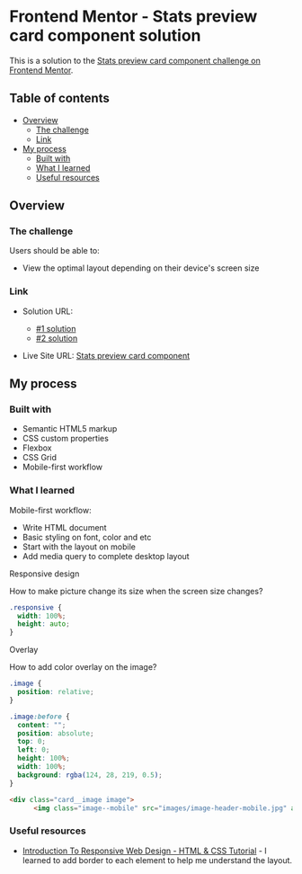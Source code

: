 # Frontend Mentor - Stats preview card component solution

This is a solution to the [Stats preview card component challenge on Frontend Mentor](https://www.frontendmentor.io/challenges/stats-preview-card-component-8JqbgoU62). 

## Table of contents

- [Overview](#overview)
  - [The challenge](#the-challenge)
  - [Link](#link)
- [My process](#my-process)
  - [Built with](#built-with)
  - [What I learned](#what-i-learned)
  - [Useful resources](#useful-resources)

## Overview

### The challenge

Users should be able to:

- View the optimal layout depending on their device's screen size

### Link

- Solution URL: 
  - [#1 solution](https://github.com/erinchocolate/frontend-mentor-challenge/tree/master/06%20stats-preview-card-component/%231)
  - [#2 solution](https://github.com/erinchocolate/frontend-mentor-challenge/tree/master/06%20stats-preview-card-component/%232)

- Live Site URL: [Stats preview card component](https://erinchocolate6.netlify.app/)

## My process

### Built with

- Semantic HTML5 markup
- CSS custom properties
- Flexbox
- CSS Grid
- Mobile-first workflow

### What I learned

Mobile-first workflow:

- Write HTML document 
- Basic styling on font, color and etc
- Start with the layout on mobile
- Add media query to complete desktop layout

Responsive design

How to make picture change its size when the screen size changes?

```css
.responsive {
  width: 100%;
  height: auto;
}
```

Overlay

How to add color overlay on the image?

```css
.image {
  position: relative;
}

.image:before {
  content: "";
  position: absolute;
  top: 0;
  left: 0;
  height: 100%;
  width: 100%;
  background: rgba(124, 28, 219, 0.5);
}
```

```html
<div class="card__image image">
      <img class="image--mobile" src="images/image-header-mobile.jpg" alt="women working in the office">
```

### Useful resources

- [Introduction To Responsive Web Design - HTML & CSS Tutorial](https://www.youtube.com/watch?v=srvUrASNj0s) - I learned to add border to each element to help me understand the layout.
